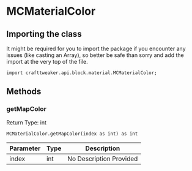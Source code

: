 # MCMaterialColor

## Importing the class

It might be required for you to import the package if you encounter any issues (like casting an Array), so better be safe than sorry and add the import at the very top of the file.
```zenscript
import crafttweaker.api.block.material.MCMaterialColor;
```


## Methods

### getMapColor

Return Type: int

```zenscript
MCMaterialColor.getMapColor(index as int) as int
```

| Parameter | Type | Description |
|-----------|------|-------------|
| index | int | No Description Provided |



